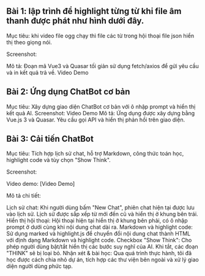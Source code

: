 ## Bài 1: lập trình để highlight từng từ khi file âm thanh được phát như hình dưới đây.
Mục tiêu: khi video file ogg chạy thì file các từ trong hội thoại file json hiển thị theo giọng nói.

Screenshot:

Mô tả:
Đoạn mã Vue3 và Quasar tối giản sử dụng fetch/axios để gửi yêu cầu và in kết quả trả về. Video Demo

## Bài 2: Ứng dụng ChatBot cơ bản
Mục tiêu: Xây dựng giao diện ChatBot cơ bản với ô nhập prompt và hiển thị kết quả AI.
Screenshot:
Video Demo
Mô tả:
Ứng dụng được xây dựng bằng Vue.js 3 và Quasar. Yêu cầu gọi API và hiển thị phản hồi trên giao diện.

## Bài 3: Cải tiến ChatBot
Mục tiêu: Tích hợp lịch sử chat, hỗ trợ Markdown, công thức toán học, highlight code và tùy chọn "Show Think".

Screenshot:

Video demo:
[Video Demo]

Mô tả chi tiết:

Lịch sử chat: Khi người dùng bấm "New Chat", phiên chat hiện tại được lưu vào lịch sử. Lịch sử được sắp xếp từ mới đến cũ và hiển thị ở khung bên trái.
Hiển thị hội thoại: Hội thoại hiện tại hiển thị ở khung bên phải, có ô nhập prompt ở dưới cùng khi nội dung chat dài ra.
Markdown và highlight code: Sử dụng marked và highlight.js để chuyển đổi nội dung chat thành HTML với định dạng Markdown và highlight code.
Checkbox "Show Think": Cho phép người dùng bật/tắt hiển thị các bước suy nghĩ của AI. Khi tắt, các đoạn "THINK" sẽ bị loại bỏ.
Nhận xét & bài học:
Qua quá trình thực hành, tôi đã học được cách chia nhỏ dự án, tích hợp các thư viện bên ngoài và xử lý giao diện người dùng phức tạp.

